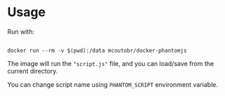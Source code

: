 # Usage

Run with:

<code>
docker run --rm -v $(pwd):/data mcoutobr/docker-phantomjs
</code>


The image will run the <code>"script.js"</code> file, and you can load/save from the current directory.

You can change script name using <code>PHANTOM_SCRIPT</code> environment variable.
